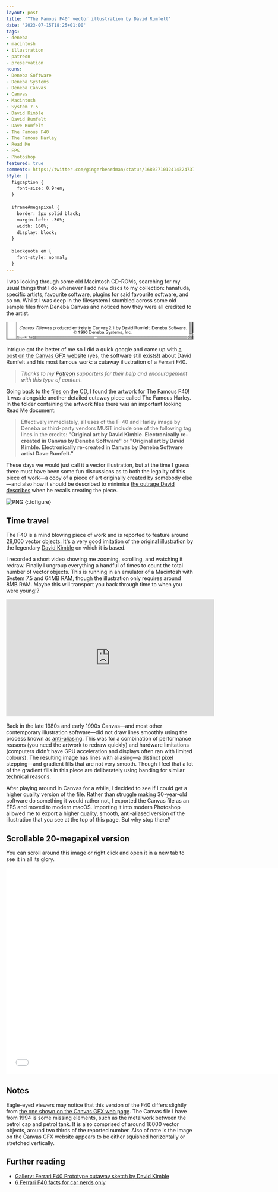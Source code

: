 ```yaml
---
layout: post
title: '“The Famous F40” vector illustration by David Rumfelt'
date: '2023-07-15T18:25+01:00'
tags:
- deneba
- macintosh
- illustration
- patreon
- preservation
nouns:
- Deneba Software
- Deneba Systems
- Deneba Canvas
- Canvas
- Macintosh
- System 7.5
- David Kimble
- David Rumfelt
- Dave Rumfelt
- The Famous F40
- The Famous Harley
- Read Me
- EPS
- Photoshop
featured: true
comments: https://twitter.com/gingerbeardman/status/1680271012414324737
style: |
  figcaption {
    font-size: 0.9rem;
  }
  
  iframe#megapixel {
    border: 2px solid black;
    margin-left: -30%;
    width: 160%;
    display: block;
  }
  
  blockquote em {
    font-style: normal;
  }
---
```


I was looking through some old Macintosh CD-ROMs, searching for my usual things that I do whenever I add new discs to my collection: hanafuda, specific artists, favourite software, plugins for said favourite software, and so on. Whilst I was deep in the filesystem I stumbled across some old sample files from Deneba Canvas and noticed how they were all credited to the artist.

![Canvas Title was produced entirely in Canvas 2.1 by David Rumfelt, Deneba Software. © 1990 Deneba Systems, Inc.](/images/posts/deneba-canvas-david-rumfelt.png "Canvas Title was produced entirely in Canvas 2.1 by David Rumfelt, Deneba Software. © 1990 Deneba Systems, Inc.")

Intrigue got the better of me so I did a quick google and came up with [a post on the Canvas GFX website](https://www.canvasgfx.com/blog/driven-by-design-david-rumfelt-graphic-artist) (yes, the software still exists!) about David Rumfelt and his most famous work: a cutaway illustration of a Ferrari F40.

> *Thanks to my [Patreon](https://www.patreon.com/gingerbeardman) supporters for their help and encouragement with this type of content.*

Going back to the [files on the CD](https://archive.org/details/GRAVIS_CD_1_94), I found the artwork for The Famous F40! It was alongside another detailed cutaway piece called The Famous Harley. In the folder containing the artwork files there was an important looking Read Me document:

> Effectively immediately, all uses of the F-40 and Harley image by Deneba or third-party vendors MUST include one of the following tag lines in the credits: **"Original art by David Kimble. Electronically re-created in Canvas by Deneba Software"** or **"Original art by David Kimble. Electronically re-created in Canvas by Deneba Software artist Dave Rumfelt."**

These days we would just call it a vector illustration, but at the time I guess there must have been some fun discussions as to both the legality of this piece of work—a copy of a piece of art originally created by somebody else—and also how it should be described to minimise [the outrage David describes](https://www.canvasgfx.com/blog/driven-by-design-david-rumfelt-graphic-artist) when he recalls creating the piece.

![PNG](https://cdn.gingerbeardman.com/images/posts/deneba-canvas-david-rumfelt-the-famous-f40-exported.png "Original art by David Kimble. Electronically re-created in Canvas by Deneba Software artist Dave Rumfelt.")
{:.tofigure}

## Time travel

The F40 is a mind blowing piece of work and is reported to feature around 28,000 vector objects. It's a very good imitation of the [original illustration](https://uk.motor1.com/news/462763/ferrari-f40-straight-piped-autobahn/) by the legendary [David Kimble](https://memory-alpha.fandom.com/wiki/David_A._Kimble) on which it is based.

I recorded a short video showing me zooming, scrolling, and watching it redraw. Finally I ungroup everything a handful of times to count the total number of vector objects. This is running in an emulator of a Macintosh with System 7.5 and 64MB RAM, though the illustration only requires around 8MB RAM. Maybe this will transport you back through time to when you were young!?

<iframe width="560" height="315" src="https://www.youtube.com/embed/5HMUp6vmc4Q" title="YouTube video player" frameborder="0" allow="accelerometer; autoplay; clipboard-write; encrypted-media; gyroscope; picture-in-picture; web-share" allowfullscreen></iframe>

Back in the late 1980s and early 1990s Canvas—and most other contemporary illustration software—did not draw lines smoothly using the process known as [anti-aliasing](https://en.wikipedia.org/wiki/Spatial_anti-aliasing). This was for a combination of performance reasons (you need the artwork to redraw quickly) and hardware limitations (computers didn't have GPU acceleration and displays often ran with limited colours). The resulting image has lines with aliasing—a distinct pixel stepping—and gradient fills that are not very smooth. Though I feel that a lot of the gradient fills in this piece are deliberately using banding for similar technical reasons.

After playing around in Canvas for a while, I decided to see if I could get a higher quality version of the file. Rather than struggle making 30-year-old software do something it would rather not, I exported the Canvas file as an EPS and moved to modern macOS. Importing it into modern Photoshop allowed me to export a higher quality, smooth, anti-aliased version of the illustration that you see at the top of this page. But why stop there?

## Scrollable 20-megapixel version

You can scroll around this image or right click and open it in a new tab to see it in all its glory.

<iframe id="megapixel" width="740" height="555" style="overflow:scroll;" src="/files/deneba-canvas-david-rumfelt-the-famous-f40-exported-megapixel.html" title="The Famous F40" frameborder="0" allow="accelerometer; autoplay; clipboard-write; encrypted-media; gyroscope; picture-in-picture; web-share" allowfullscreen></iframe><br>

## Notes

Eagle-eyed viewers may notice that this version of the F40 differs slightly from [the one shown on the Canvas GFX web page](https://www.canvasgfx.com/blog/driven-by-design-david-rumfelt-graphic-artist). The Canvas file I have from 1994 is some missing elements, such as the metalwork between the petrol cap and petrol tank. It is also comprised of around 16000 vector objects, around two thirds of the reported number. Also of note is the image on the Canvas GFX website appears to be either squished horizontally or stretched vertically.

## Further reading

- [Gallery: Ferrari F40 Prototype cutaway sketch by David Kimble](https://uk.motor1.com/news/462763/ferrari-f40-straight-piped-autobahn/)
- [6 Ferrari F40 facts for car nerds only](https://motors.mega.mu/news/6-ferrari-f40-facts-car-nerds-only-20170303.html)
